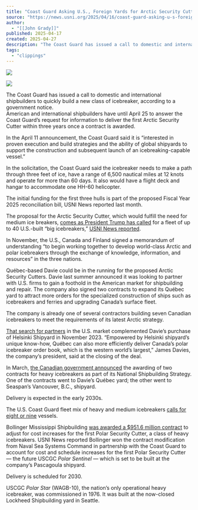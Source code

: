 ```yaml
---
title: "Coast Guard Asking U.S., Foreign Yards for Arctic Security Cutter Pitches"
source: "https://news.usni.org/2025/04/16/coast-guard-asking-u-s-foreign-yards-for-arctic-security-cutter-pitches"
author:
  - "[[John Grady]]"
published: 2025-04-17
created: 2025-04-27
description: "The Coast Guard has issued a call to domestic and international shipbuilders to quickly build a new class of icebreaker, according to a government notice. American and international shipbuilders have until April 25 to answer the Coast Guard’s request for information to deliver the first Arctic Security Cutter within three years once a contract is awarded. In the April 11 announcement, the Coast Guard said it is “interested in proven execution and build strategies and the ability of global shipyards to support the construction and subsequent launch of an icebreaking-capable vessel.” In the solicitation, the Coast Guard said the icebreaker"
tags:
  - "clippings"
---
```

[![](https://news.usni.org/wp-content/uploads/2016/02/usni_logo.png)](https://news.usni.org/)

![](https://news.usni.org/wp-content/uploads/2020/01/6002738.jpg)

The Coast Guard has issued a call to domestic and international shipbuilders to quickly build a new class of icebreaker, according to a government notice.  
American and international shipbuilders have until April 25 to answer the Coast Guard’s request for information to deliver the first Arctic Security Cutter within three years once a contract is awarded.

In the April 11 announcement, the Coast Guard said it is “interested in proven execution and build strategies and the ability of global shipyards to support the construction and subsequent launch of an icebreaking-capable vessel.”

In the solicitation, the Coast Guard said the icebreaker needs to make a path through three feet of ice, have a range of 6,500 nautical miles at 12 knots and operate for more than 60 days. It also would have a flight deck and hangar to accommodate one HH-60 helicopter.

The initial funding for the first three hulls is part of the proposed Fiscal Year 2025 reconciliation bill, USNI News reported last month.

The proposal for the Arctic Security Cutter, which would fulfill the need for medium ice breakers, [comes as President Trump has called](https://www.whitehouse.gov/remarks/2025/01/remarks-by-president-trump-during-hurricane-helene-briefing/) for a fleet of up to 40 U.S.-built “big icebreakers,” [USNI News reported](https://news.usni.org/2025/03/06/pitch-for-arctic-security-cutter-part-of-fy-2025-budget-negotiations).

In November, the U.S., Canada and Finland signed a memorandum of understanding “to begin working together to develop world-class Arctic and polar icebreakers through the exchange of knowledge, information, and resources” in the three nations.

Québec-based Davie could be in the running for the proposed Arctic Security Cutters. Davie last summer announced it was looking to partner with U.S. firms to gain a foothold in the American market for shipbuilding and repair. The company also signed two contracts to expand its Québec yard to attract more orders for the specialized construction of ships such as icebreakers and ferries and upgrading Canada’s surface fleet.

The company is already one of several contractors building seven Canadian icebreakers to meet the requirements of its latest Arctic strategy.

[That search for partners](https://helsinkishipyard.fi/davie-completes-purchase-of-the-assets-of-helsinki-shipyard/) in the U.S. market complemented Davie’s purchase of Helsinki Shipyard in November 2023. “Empowered by Helsinki shipyard’s unique know-how, Québec can also more efficiently deliver Canada’s polar icebreaker order book, which is the western world’s largest,” James Davies, the company’s president, said at the closing of the deal.

In March, [the Canadian government announced](https://www.canada.ca/en/public-services-procurement/news/2025/03/construction-of-new-polar-icebreakers-for-the-canadian-coast-guard.html) the awarding of two contracts for heavy icebreakers as part of its National Shipbuilding Strategy. One of the contracts went to Davie’s Québec yard; the other went to Seaspan’s Vancouver, B.C., shipyard.

Delivery is expected in the early 2030s.

The U.S. Coast Guard fleet mix of heavy and medium icebreakers [calls for eight or nine](https://news.usni.org/2024/10/03/report-to-congress-on-coast-guard-polar-security-cutter-25) vessels.

Bollinger Mississippi Shipbuilding [was awarded a $951.6 million contract](https://news.usni.org/2025/03/27/bollinger-awarded-951-6m-for-modification-for-first-polar-security-cutter) to adjust for cost increases for the first Polar Security Cutter, a class of heavy icebreakers. USNI News reported Bollinger won the contract modification from Naval Sea Systems Command in partnership with the Coast Guard to account for cost and schedule increases for the first Polar Security Cutter — the future USCGC *Polar Sentinel —* which is set to be built at the company’s Pascagoula shipyard.

Delivery is scheduled for 2030.

USCGC *Polar Star* (WAGB-10), the nation’s only operational heavy icebreaker, was commissioned in 1976. It was built at the now-closed Lockheed Shipbuilding yard in Seattle.
